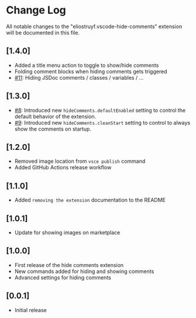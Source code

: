 # Change Log

All notable changes to the "eliostruyf.vscode-hide-comments" extension will be documented in this file.

## [1.4.0]

- Added a title menu action to toggle to show/hide comments
- Folding comment blocks when hiding comments gets triggered
- [#11](https://github.com/estruyf/vscode-hide-comments/issues/11): Hiding JSDoc comments / classes / variables / ... 

## [1.3.0]

- [#8](https://github.com/estruyf/vscode-hide-comments/issues/8): Introduced new `hideComments.defaultEnabled` setting to control the default behavior of the extension.
- [#9](https://github.com/estruyf/vscode-hide-comments/issues/9): Introduced new `hideComments.cleanStart` setting to control to always show the comments on startup.

## [1.2.0]

- Removed image location from `vsce publish` command
- Added GitHub Actions release workflow

## [1.1.0]

- Added `removing the extension` documentation to the README

## [1.0.1]

- Update for showing images on marketplace

## [1.0.0]

- First release of the hide comments extension
- New commands added for hiding and showing comments
- Advanced settings for hiding comments 

## [0.0.1]

- Initial release